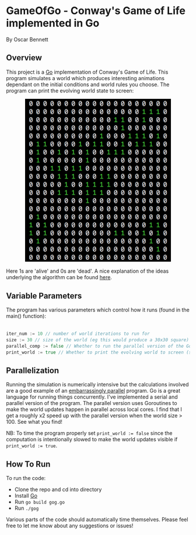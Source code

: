 # GameOfGo - Conway's Game of Life implemented in Go

By Oscar Bennett

## Overview

This project is a [Go](https://golang.org) implementation of Conway's Game of Life. This program simulates a world which produces interesting animations dependant on the initial conditions and world rules you choose. The program can print the evolving world state to screen:

<p align="center"><img src="./example_world.png" width="400"></p>

Here 1s are 'alive' and 0s are 'dead'. A nice explanation of the ideas underlying the algorithm can be found [here](https://en.wikipedia.org/wiki/Conway%27s_Game_of_Life).

## Variable Parameters

The program has various parameters which control how it runs (found in the main() function):
```go

iter_num := 10 // number of world iterations to run for
size := 30 // size of the world (eg this would produce a 30x30 square)
parallel_comp := false // Whether to run the parallel version of the Go code
print_world := true // Whether to print the evolving world to screen (size must be <= 50 to print)

```

## Parallelization 

Running the simulation is numerically intensive but the calculations involved are a good example of an [embarrassingly parallel](https://en.wikipedia.org/wiki/Embarrassingly_parallel) program. Go is a great language for running things concurrently. I've implemented a serial and parallel version of the program. The parallel version uses Goroutines to make the world updates happen in parallel across local cores. I find that I get a roughly x2 speed up with the parallel version when the world size > 100. See what you find!

NB: To time the program properly set `print_world := false` since the computation is intentionally slowed to make the world updates visible if `print_world := true`.

## How To Run

To run the code:
- Clone the repo and cd into directory
- Install [Go](https://golang.org/dl/)
- Run `go build gog.go`
- Run `./gog`

Various parts of the code should automatically time themselves. Please feel free to let me know about any suggestions or issues!

